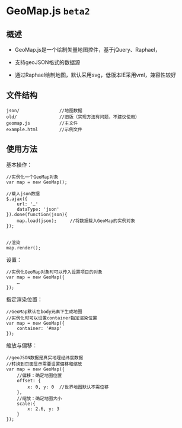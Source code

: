 # GeoMap.js `beta2`

## 概述

* GeoMap.js是一个绘制矢量地图控件，基于jQuery、Raphael，

* 支持geoJSON格式的数据源

* 通过Raphael绘制地图，默认采用svg，低版本IE采用vml，兼容性较好


## 文件结构
	
	json/				//地图数据
	old/				//旧版（实现方法有问题，不建议使用）
	geomap.js			//主文件
	example.html		//示例文件
	

## 使用方法

基本操作：

	//实例化一个GeoMap对象
	var map = new GeoMap();	
	
	//载入json数据
	$.ajax({
		url: '…'
		dataType: 'json'
	}).done(function(json){
		map.load(json);		//将数据载入GeoMap的实例对象
	});
	
	
	//渲染
	map.render();


设置：

	//实例化GeoMap对象时可以传入设置项目的对象
	var map = new GeoMap({
		…
	});


指定渲染位置：

	//GeoMap默认在body元素下生成地图
	//实例化时可以设置container指定渲染位置
	var map = new GeoMap({
		container: '#map'
	});
	
缩放与偏移：

	//geoJSON数据是真实地理经纬度数据
	//转换到页面显示需要设置偏移和缩放
	var map = new GeoMap({
		//偏移：确定地图位置
	  	offset: {
        	x: 0, y: 0	//世界地图默认不需位移
        },
        //缩放：确定地图大小
        scale:{
            x: 2.6, y: 3
        }
	});
